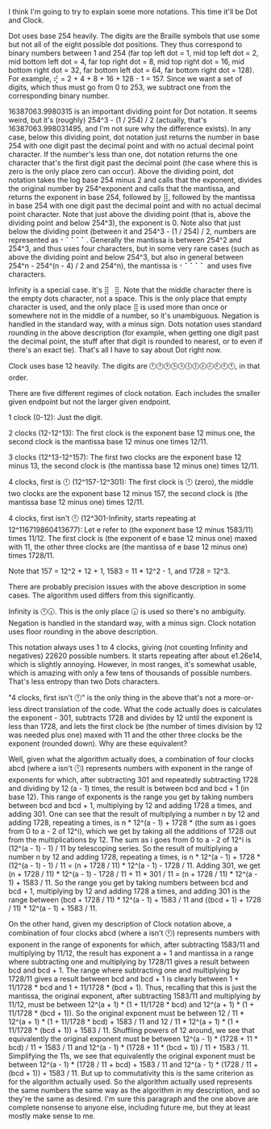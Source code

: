 I think I'm going to try to explain some more notations. This time it'll be Dot and Clock.

Dot uses base 254 heavily. The digits are the Braille symbols that use some but not all of the eight possible dot positions. They thus correspond to binary numbers between 1 and 254 (far top left dot = 1, mid top left dot = 2, mid bottom left dot = 4, far top right dot = 8, mid top right dot = 16, mid bottom right dot = 32, far bottom left dot = 64, far bottom right dot = 128). For example, ⢞ = 2 + 4 + 8 + 16 + 128 - 1 = 157. Since we want a set of digits, which thus must go from 0 to 253, we subtract one from the corresponding binary number.

16387063.9980315 is an important dividing point for Dot notation. It seems weird, but it's (roughly) 254^3 - (1 / 254) / 2 (actually, that's 16387063.998031495, and I'm not sure why the difference exists). In any case, below this dividing point, dot notation just returns the number in base 254 with one digit past the decimal point and with no actual decimal point character. If the number's less than one, dot notation returns the one character that's the first digit past the decimal point (the case where this is zero is the only place zero can occur). Above the dividing point, dot notation takes the log base 254 minus 2 and calls that the exponent, divides the original number by 254^exponent and calls that the mantissa, and returns the exponent in base 254, followed by ⣿, followed by the mantissa in base 254 with one digit past the decimal point and with no actual decimal point character. Note that just above the dividing point (that is, above the dividing point and below 254^3), the exponent is 0. Note also that just below the dividing point (between it and 254^3 - (1 / 254) / 2, numbers are represented as ⠂⠁⠁⠁⠁. Generally the mantissa is between 254^2 and 254^3, and thus uses four characters, but in some very rare cases (such as above the dividing point and below 254^3, but also in general between 254^n - 254^(n - 4) / 2 and 254^n), the mantissa is ⠂⠁⠁⠁⠁ and uses five characters.

Infinity is a special case. It's ⣿⠀⣿. Note that the middle character there is the empty dots character, not a space. This is the only place that empty character is used, and the only place ⣿ is used more than once or somewhere not in the middle of a number, so it's unambiguous. Negation is handled in the standard way, with a minus sign. Dots notation uses standard rounding in the above description (for example, when getting one digit past the decimal point, the stuff after that digit is rounded to nearest, or to even if there's an exact tie). That's all I have to say about Dot right now.

Clock uses base 12 heavily. The digits are 🕛🕐🕑🕒🕓🕔🕕🕖🕗🕘🕙🕚, in that order.

There are five different regimes of clock notation. Each includes the smaller given endpoint but not the larger given endpoint.

1 clock (0-12): Just the digit.

2 clocks (12-12^13): The first clock is the exponent base 12 minus one, the second clock is the mantissa base 12 minus one times 12/11.

3 clocks (12^13-12^157): The first two clocks are the exponent base 12 minus 13, the second clock is (the mantissa base 12 minus one) times 12/11.

4 clocks, first is 🕛 (12^157-12^301): The first clock is 🕛 (zero), the middle two clocks are the exponent base 12 minus 157, the second clock is (the mantissa base 12 minus one) times 12/11.

4 clocks, first isn't 🕛 (12^301-Infinity, starts repeating at 12^116719860413677): Let e refer to (the exponent base 12 minus 1583/11) times 11/12. The first clock is (the exponent of e base 12 minus one) maxed with 11, the other three clocks are (the mantissa of e base 12 minus one) times 1728/11.

Note that 157 = 12^2 + 12 + 1, 1583 = 11 * 12^2 - 1, and 1728 = 12^3.

There are probably precision issues with the above description in some cases. The algorithm used differs from this significantly.

Infinity is 🕛🕡. This is the only place 🕡 is used so there's no ambiguity. Negation is handled in the standard way, with a minus sign. Clock notation uses floor rounding in the above description.

This notation always uses 1 to 4 clocks, giving (not counting Infinity and negatives) 22620 possible numbers. It starts repeating after about e1.26e14, which is slightly annoying. However, in most ranges, it's somewhat usable, which is amazing with only a few tens of thousands of possible numbers. That's less entropy than two Dots characters.

"4 clocks, first isn't 🕛" is the only thing in the above that's not a more-or-less direct translation of the code. What the code actually does is calculates the exponent - 301, subtracts 1728 and divides by 12 until the exponent is less than 1728, and lets the first clock be (the number of times division by 12 was needed plus one) maxed with 11 and the other three clocks be the exponent (rounded down). Why are these equivalent?

Well, given what the algorithm actually does, a combination of four clocks abcd (where a isn't 🕛) represents numbers with exponent in the range of exponents for which, after subtracting 301 and repeatedly subtracting 1728 and dividing by 12 (a - 1) times, the result is between bcd and bcd + 1 (in base 12). This range of exponents is the range you get by taking numbers between bcd and bcd + 1, multiplying by 12 and adding 1728 a times, and adding 301. One can see that the result of multiplying a number n by 12 and adding 1728, repeating a times, is n * 12^(a - 1) + 1728 * (the sum as i goes from 0 to a - 2 of 12^i), which we get by taking all the additions of 1728 out from the multiplications by 12. The sum as i goes from 0 to a - 2 of 12^i is (12^(a - 1) - 1) / 11 by telescoping series. So the result of multiplying a number n by 12 and adding 1728, repeating a times, is n * 12^(a - 1) + 1728 * (12^(a - 1) - 1) / 11 = (n + 1728 / 11) * 12^(a - 1) - 1728 / 11. Adding 301, we get (n + 1728 / 11) * 12^(a - 1) - 1728 / 11 + 11 * 301 / 11 = (n + 1728 / 11) * 12^(a - 1) + 1583 / 11. So the range you get by taking numbers between bcd and bcd + 1, multiplying by 12 and adding 1728 a times, and adding 301 is the range between (bcd + 1728 / 11) * 12^(a - 1) + 1583 / 11 and ((bcd + 1) + 1728 / 11) * 12^(a - 1) + 1583 / 11.

On the other hand, given my description of Clock notation above, a combination of four clocks abcd (where a isn't 🕛) represents numbers with exponent in the range of exponents for which, after subtracting 1583/11 and multiplying by 11/12, the result has exponent a + 1 and mantissa in a range where subtracting one and multiplying by 1728/11 gives a result between bcd and bcd + 1. The range where subtracting one and multiplying by 1728/11 gives a result between bcd and bcd + 1 is clearly between 1 + 11/1728 * bcd and 1 + 11/1728 * (bcd + 1). Thus, recalling that this is just the mantissa, the original exponent, after subtracting 1583/11 and multiplying by 11/12, must be between 12^(a + 1) * (1 + 11/1728 * bcd) and 12^(a + 1) * (1 + 11/1728 * (bcd + 1)). So the original exponent must be between 12 / 11 * 12^(a + 1) * (1 + 11/1728 * bcd) + 1583 / 11 and 12 / 11 * 12^(a + 1) * (1 + 11/1728 * (bcd + 1)) + 1583 / 11. Shuffling powers of 12 around, we see that equivalently the original exponent must be between 12^(a - 1) * (1728 + 11 * bcd) / 11 + 1583 / 11 and 12^(a - 1) * (1728 + 11 * (bcd + 1)) / 11 + 1583 / 11. Simplifying the 11s, we see that equivalently the original exponent must be between 12^(a - 1) * (1728 / 11 + bcd) + 1583 / 11 and 12^(a - 1) * (1728 / 11 + (bcd + 1)) + 1583 / 11. But up to commutativity this is the same criterion as for the algorithm actually used. So the algorithm actually used represents the same numbers the same way as the algorithm in my description, and so they're the same as desired. I'm sure this paragraph and the one above are complete nonsense to anyone else, including future me, but they at least mostly make sense to me.
